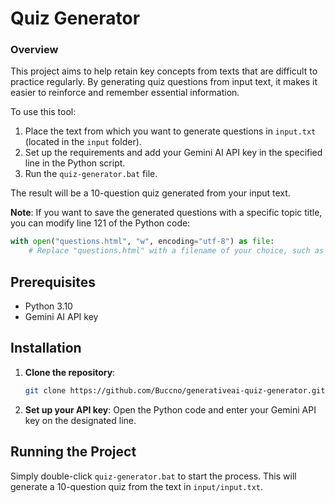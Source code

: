 # Quiz Generator

### Overview

This project aims to help retain key concepts from texts that are difficult to practice regularly. By generating quiz questions from input text, it makes it easier to reinforce and remember essential information.

To use this tool:
1. Place the text from which you want to generate questions in `input.txt` (located in the `input` folder).
2. Set up the requirements and add your Gemini AI API key in the specified line in the Python script.
3. Run the `quiz-generator.bat` file.

The result will be a 10-question quiz generated from your input text.


**Note**: If you want to save the generated questions with a specific topic title, you can modify line 121 of the Python code:

```python
with open("questions.html", "w", encoding="utf-8") as file:
    # Replace "questions.html" with a filename of your choice, such as "desired_topic_title.html".
```

## Prerequisites

- Python 3.10
- Gemini AI API key

## Installation

1. **Clone the repository**:
    ```bash
    git clone https://github.com/Buccno/generativeai-quiz-generator.git
    ```

2. **Set up your API key**:
    Open the Python code and enter your Gemini API key on the designated line.

## Running the Project

Simply double-click `quiz-generator.bat` to start the process. This will generate a 10-question quiz from the text in `input/input.txt`.
